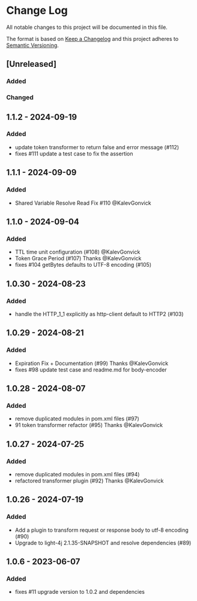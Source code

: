 # Change Log
All notable changes to this project will be documented in this file.

The format is based on [Keep a Changelog](http://keepachangelog.com/)
and this project adheres to [Semantic Versioning](http://semver.org/).

## [Unreleased]

### Added

### Changed

## 1.1.2 - 2024-09-19

### Added
- update token transformer to return false and error message (#112)
- fixes #111 update a test case to fix the assertion

## 1.1.1 - 2024-09-09

### Added
- Shared Variable Resolve Read Fix #110 @KalevGonvick

## 1.1.0 - 2024-09-04

### Added
- TTL time unit configuration (#108) @KalevGonvick
- Token Grace Period (#107) Thanks @KalevGonvick
- fixes #104 getBytes defaults to UTF-8 encoding (#105)

## 1.0.30 - 2024-08-23

### Added
- handle the HTTP_1_1 explicitly as http-client default to HTTP2 (#103)


## 1.0.29 - 2024-08-21

### Added
- Expiration Fix + Documentation (#99) Thanks @KalevGonvick
- fixes #98 update test case and readme.md for body-encoder

## 1.0.28 - 2024-08-07

### Added
- remove duplicated modules in pom.xml files (#97)
- 91 token transformer refactor (#95) Thanks @KalevGonvick

## 1.0.27 - 2024-07-25

### Added
- remove duplicated modules in pom.xml files (#94)
- refactored transformer plugin (#92) Thanks @KalevGonvick


## 1.0.26 - 2024-07-19

### Added
- Add a plugin to transform request or response body to utf-8 encoding (#90)
- Upgrade to light-4j 2.1.35-SNAPSHOT and resolve dependencies (#89)


## 1.0.6 - 2023-06-07

### Added
- fixes #11 upgrade version to 1.0.2 and dependencies
